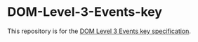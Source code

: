 # DOM-Level-3-Events-key

This repository is for the [DOM Level 3 Events key specification](https://w3c.github.io/DOM-Level-3-Events-key/).

